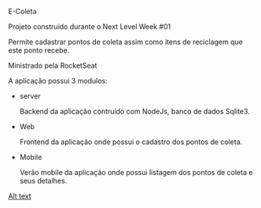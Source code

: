E-Coleta

Projeto construído durante o Next Level Week #01

Permite cadastrar pontos de coleta assim como itens de reciclagem que este ponto recebe.

Ministrado pela RocketSeat

A aplicação possui 3 modulos: 

- server

  Backend da aplicação contruído com NodeJs, banco de dados Sqlite3.
  
- Web

  Frontend da aplicação onde possui o cadastro dos pontos de coleta.
  
- Mobile

  Verão mobile da aplicação onde possui listagem dos pontos de coleta e seus detalhes.

[Alt text](ecoleta.PNG?raw=true "Optional Title")
